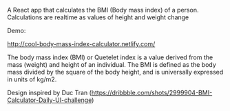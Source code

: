 A React app that calculates the BMI (Body mass index) of a person.
Calculations are realtime as values of height and weight change

Demo:

http://cool-body-mass-index-calculator.netlify.com/


The body mass index (BMI) or Quetelet index is a value derived from the
mass (weight) and height of an individual. The BMI is defined as the 
body mass divided by the square of the body height, and is universally 
expressed in units of kg/m2.

Design inspired by Duc Tran (https://dribbble.com/shots/2999904-BMI-Calculator-Daily-UI-challenge)

